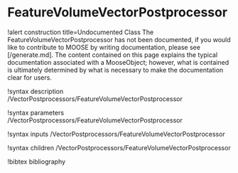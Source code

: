 <!-- MOOSE Documentation Stub: Remove this when content is added. -->

# FeatureVolumeVectorPostprocessor

!alert construction title=Undocumented Class
The FeatureVolumeVectorPostprocessor has not been documented, if you would like to contribute to MOOSE by
writing documentation, please see [/generate.md]. The content contained on this page explains
the typical documentation associated with a MooseObject; however, what is contained is ultimately
determined by what is necessary to make the documentation clear for users.

!syntax description /VectorPostprocessors/FeatureVolumeVectorPostprocessor

!syntax parameters /VectorPostprocessors/FeatureVolumeVectorPostprocessor

!syntax inputs /VectorPostprocessors/FeatureVolumeVectorPostprocessor

!syntax children /VectorPostprocessors/FeatureVolumeVectorPostprocessor

!bibtex bibliography
